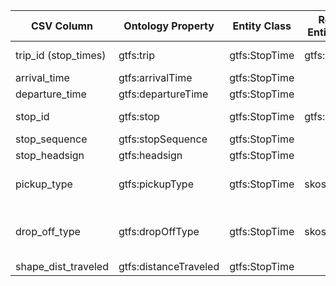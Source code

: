| CSV Column             | Ontology Property           | Entity Class  | Related Entity Class | Subject Generation                | Join Condition               | Datatype              | Function Name               | Function Output                                                                 |
|------------------------|-----------------------------|---------------|----------------------|------------------------------------|------------------------------|-----------------------|----------------------|-----------------------------|
| trip_id (stop_times)   | gtfs:trip                   | gtfs:StopTime | gtfs:Trip            | stop_time/{trip_id}/{stop_sequence} | trip_id = trips.trip_id      |             |                             |                                                                                 |
| arrival_time           | gtfs:arrivalTime            | gtfs:StopTime |                      |                                    |                              | schema:Time           |                             |                                                                                 |
| departure_time         | gtfs:departureTime          | gtfs:StopTime |                      |                                    |                              | schema:Time           |                             |                                                                                 |
| stop_id                | gtfs:stop                   | gtfs:StopTime | gtfs:Stop            | stop/{stop_id}                    | stop_id = stops.stop_id      |             |                             |                                                                                 |
| stop_sequence          | gtfs:stopSequence           | gtfs:StopTime |                      |                                    |                              | xsd:nonNegativeInteger|                             |                                                                                 |
| stop_headsign          | gtfs:headsign               | gtfs:StopTime |                      |                                    |                              | xsd:string (pattern)  |                             |                                                                                 |
| pickup_type            | gtfs:pickupType             | gtfs:StopTime | skos:Concept         |                                    |                              |             | map_pickup_type             | 0→<http://transport.linkeddata.es/kos/pickup/available>, 1→<http://transport.linkeddata.es/kos/pickup/not-available>  |
| drop_off_type          | gtfs:dropOffType            | gtfs:StopTime | skos:Concept         |                                    |                              |             | map_dropoff_type            | 0→<http://transport.linkeddata.es/kos/drop-off/available>, 1→<http://transport.linkeddata.es/kos/drop-off/not-available>|
| shape_dist_traveled    | gtfs:distanceTraveled       | gtfs:StopTime |                      |                                    |                              | gtfs:nonNegativeFloat |                             |                                                                                 |